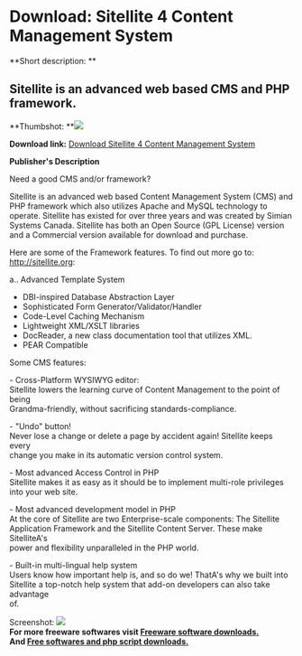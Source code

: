 # Download: Sitellite 4 Content Management System

**Short description: **

## Sitellite is an advanced web based CMS and PHP framework.

  
**Thumbshot: **![](http://www.freewarefiles.com/screenshot/sitellite4_md.gif)   
  
**Download link:** [Download Sitellite 4 Content Management System](http://freesoftwares.boysofts.com/Sitellite-Content-Management-System_program_8371.html)  
  

**Publisher's Description**  
  

Need a good CMS and/or framework?

Sitellite is an advanced web based Content Management System (CMS) and PHP
framework which also utilizes Apache and MySQL technology to operate.
Sitellite has existed for over three years and was created by Simian Systems
Canada. Sitellite has both an Open Source (GPL License) version and a
Commercial version available for download and purchase.

Here are some of the Framework features. To find out more go to:
http://sitellite.org:

a.. Advanced Template System

  * DBI-inspired Database Abstraction Layer 
  * Sophisticated Form Generator/Validator/Handler 
  * Code-Level Caching Mechanism 
  * Lightweight XML/XSLT libraries 
  * DocReader, a new class documentation tool that utilizes XML. 
  * PEAR Compatible 

Some CMS features:

\- Cross-Platform WYSIWYG editor:  
Sitellite lowers the learning curve of Content Management to the point of
being  
Grandma-friendly, without sacrificing standards-compliance.

\- "Undo" button!  
Never lose a change or delete a page by accident again! Sitellite keeps every  
change you make in its automatic version control system.

\- Most advanced Access Control in PHP  
Sitellite makes it as easy as it should be to implement multi-role privileges  
into your web site.

\- Most advanced development model in PHP  
At the core of Sitellite are two Enterprise-scale components: The Sitellite  
Application Framework and the Sitellite Content Server. These make
SitelliteA's  
power and flexibility unparalleled in the PHP world.

\- Built-in multi-lingual help system  
Users know how important help is, and so do we! ThatA's why we built into  
Sitellite a top-notch help system that add-on developers can also take
advantage  
of.

  
  
Screenshot: ![](http://www.freewarefiles.com/screenshot/sitellite4.gif)  
**For more freeware softwares visit [Freeware software downloads.](http://freesoftwares.boysofts.com/)**   
**And [Free softwares and php script downloads.](http://www.boysofts.com/)**

